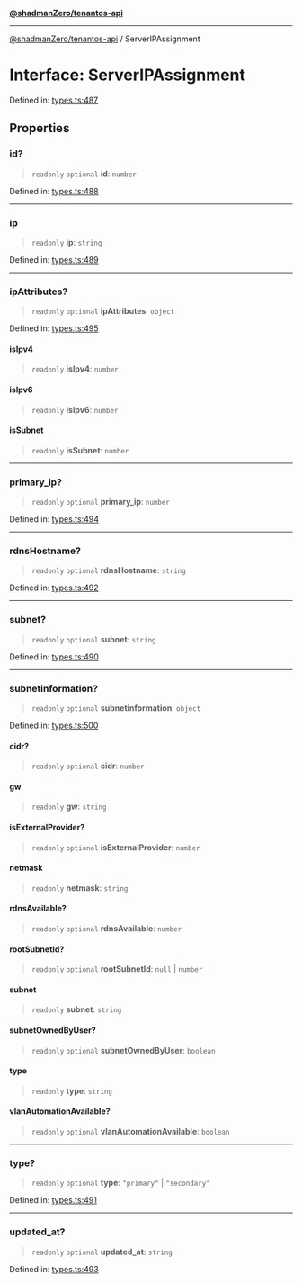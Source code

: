 [**@shadmanZero/tenantos-api**](../README.md)

***

[@shadmanZero/tenantos-api](../globals.md) / ServerIPAssignment

# Interface: ServerIPAssignment

Defined in: [types.ts:487](https://github.com/shadmanZero/tenantos-api/blob/a3061c31c45f4aa1cfaa0e889df3cea522a254ad/src/types.ts#L487)

## Properties

### id?

> `readonly` `optional` **id**: `number`

Defined in: [types.ts:488](https://github.com/shadmanZero/tenantos-api/blob/a3061c31c45f4aa1cfaa0e889df3cea522a254ad/src/types.ts#L488)

***

### ip

> `readonly` **ip**: `string`

Defined in: [types.ts:489](https://github.com/shadmanZero/tenantos-api/blob/a3061c31c45f4aa1cfaa0e889df3cea522a254ad/src/types.ts#L489)

***

### ipAttributes?

> `readonly` `optional` **ipAttributes**: `object`

Defined in: [types.ts:495](https://github.com/shadmanZero/tenantos-api/blob/a3061c31c45f4aa1cfaa0e889df3cea522a254ad/src/types.ts#L495)

#### isIpv4

> `readonly` **isIpv4**: `number`

#### isIpv6

> `readonly` **isIpv6**: `number`

#### isSubnet

> `readonly` **isSubnet**: `number`

***

### primary\_ip?

> `readonly` `optional` **primary\_ip**: `number`

Defined in: [types.ts:494](https://github.com/shadmanZero/tenantos-api/blob/a3061c31c45f4aa1cfaa0e889df3cea522a254ad/src/types.ts#L494)

***

### rdnsHostname?

> `readonly` `optional` **rdnsHostname**: `string`

Defined in: [types.ts:492](https://github.com/shadmanZero/tenantos-api/blob/a3061c31c45f4aa1cfaa0e889df3cea522a254ad/src/types.ts#L492)

***

### subnet?

> `readonly` `optional` **subnet**: `string`

Defined in: [types.ts:490](https://github.com/shadmanZero/tenantos-api/blob/a3061c31c45f4aa1cfaa0e889df3cea522a254ad/src/types.ts#L490)

***

### subnetinformation?

> `readonly` `optional` **subnetinformation**: `object`

Defined in: [types.ts:500](https://github.com/shadmanZero/tenantos-api/blob/a3061c31c45f4aa1cfaa0e889df3cea522a254ad/src/types.ts#L500)

#### cidr?

> `readonly` `optional` **cidr**: `number`

#### gw

> `readonly` **gw**: `string`

#### isExternalProvider?

> `readonly` `optional` **isExternalProvider**: `number`

#### netmask

> `readonly` **netmask**: `string`

#### rdnsAvailable?

> `readonly` `optional` **rdnsAvailable**: `number`

#### rootSubnetId?

> `readonly` `optional` **rootSubnetId**: `null` \| `number`

#### subnet

> `readonly` **subnet**: `string`

#### subnetOwnedByUser?

> `readonly` `optional` **subnetOwnedByUser**: `boolean`

#### type

> `readonly` **type**: `string`

#### vlanAutomationAvailable?

> `readonly` `optional` **vlanAutomationAvailable**: `boolean`

***

### type?

> `readonly` `optional` **type**: `"primary"` \| `"secondary"`

Defined in: [types.ts:491](https://github.com/shadmanZero/tenantos-api/blob/a3061c31c45f4aa1cfaa0e889df3cea522a254ad/src/types.ts#L491)

***

### updated\_at?

> `readonly` `optional` **updated\_at**: `string`

Defined in: [types.ts:493](https://github.com/shadmanZero/tenantos-api/blob/a3061c31c45f4aa1cfaa0e889df3cea522a254ad/src/types.ts#L493)
